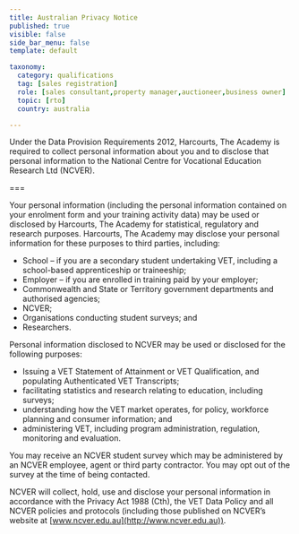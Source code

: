```yaml
---
title: Australian Privacy Notice
published: true
visible: false
side_bar_menu: false
template: default

taxonomy:
  category: qualifications
  tag: [sales registration]
  role: [sales consultant,property manager,auctioneer,business owner]
  topic: [rto]
  country: australia

---
```


Under the Data Provision Requirements 2012, Harcourts, The Academy is required to collect personal information about you and to disclose that personal information to the National Centre for Vocational Education Research Ltd (NCVER).

===

Your personal information (including the personal information contained on your enrolment form and your training activity data) may be used or disclosed by Harcourts, The Academy for statistical, regulatory and research purposes. Harcourts, The Academy may disclose your personal information for these purposes to third parties, including:

- School – if you are a secondary student undertaking VET, including a school-based apprenticeship or traineeship;
- Employer – if you are enrolled in training paid by your employer;
- Commonwealth and State or Territory government departments and authorised agencies;
- NCVER;
- Organisations conducting student surveys; and
- Researchers.

Personal information disclosed to NCVER may be used or disclosed for the following purposes:

- Issuing a VET Statement of Attainment or VET Qualification, and populating Authenticated VET Transcripts;
- facilitating statistics and research relating to education, including surveys;
- understanding how the VET market operates, for policy, workforce planning and consumer information; and
- administering VET, including program administration, regulation, monitoring and evaluation.

You may receive an NCVER student survey which may be administered by an NCVER employee, agent or third party contractor. You may opt out of the survey at the time of being contacted.

NCVER will collect, hold, use and disclose your personal information in accordance with the Privacy Act 1988 (Cth), the VET Data Policy and all NCVER policies and protocols (including those published on NCVER’s website at [www.ncver.edu.au](http://www.ncver.edu.au)).
